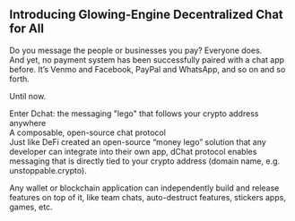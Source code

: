 ## Introducing Glowing-Engine Decentralized Chat for All

Do you message the people or businesses you pay? Everyone does.<br>
And yet, no payment system has been successfully paired with a chat app before. It’s Venmo and Facebook, PayPal and WhatsApp, and so on and so forth.<br>

Until now.

Enter Dchat: the messaging "lego" that follows your crypto address anywhere <br>
A composable, open-source chat protocol <br>
Just like DeFi created an open-source “money lego” solution that any developer can integrate into their own app, dChat protocol enables messaging that is directly tied to your crypto address (domain name, e.g. unstoppable.crypto). <br>

Any wallet or blockchain application can independently build and release features on top of it, like team chats, auto-destruct features, stickers apps, games, etc.<br>
